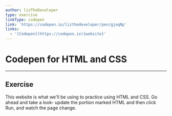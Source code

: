 ```yaml
---
author: lizTheDeveloper
type: exercise
linkType: codepen
link: 'https://codepen.io/lizthedeveloper/pen/gjoqNp'
links:
  - '[Codepen](https://codepen.io){website}'
---
```


# Codepen for HTML and CSS


---

## Exercise

This website is what we'll be using to practice using HTML and CSS. Go ahead and take a look- update the portion marked HTML and then click Run, and watch the page change.
